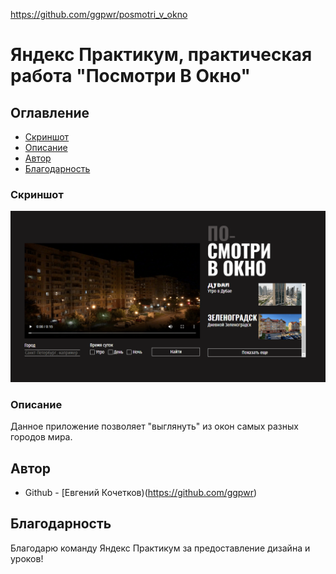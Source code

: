 https://github.com/ggpwr/posmotri_v_okno

# Яндекс Практикум, практическая работа "Посмотри В Окно"

## Оглавление

- [Скриншот](#скриншот)
- [Описание](#описание)
- [Автор](#автор)
- [Благодарность](#благодарность)

### Скриншот

![](./screenshot_desktop.png)

### Описание

Данное приложение позволяет "выглянуть" из окон самых разных городов мира.

## Автор

- Github - [Евгений Кочетков)(https://github.com/ggpwr)


## Благодарность

Благодарю команду Яндекс Практикум за предоставление дизайна и уроков!
